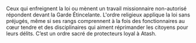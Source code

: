 Ceux qui enfreignent la loi ou mènent un travail missionnaire non-autorisé répondent devant la Garde Étincelante. L'ordre religieux applique la loi sans préjugés, même si ses rangs comprennent à la fois des fonctionnaires au cœur tendre et des disciplinaires qui aiment réprimander les citoyens pour leurs délits. C’est un ordre sacré de protecteurs loyal à Atash.